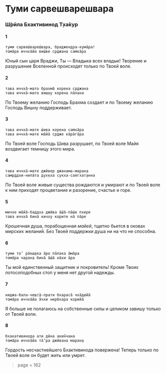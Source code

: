 # Туми сарвешварешвара

### Ш́рӣла Бхактивинод Т̣ха̄кур

#### 1

    туми сарвеш́вареш́вара, браджендра-кума̄ра!
    тома̄ра иччха̄йа виш́ве ср̣джана сам̇ха̄ра

Юный сын царя Враджи, Ты — Владыка всех владык! Творение и разрушение Вселенной происходят только по Твоей воле.

#### 2

    тава иччха̄-мато брахма̄ корена ср̣джана
    тава иччха̄-мато виш̣ну корена па̄лана

По Твоему желанию Господь Брахма создает и по Твоему желанию Господь Вишну поддерживает.

#### 3

    тава иччха̄-мате ш́ива корена сам̇ха̄ра
    тава иччха̄-мате ма̄йа̄ ср̣дже ка̄ра̄га̄ра

По Твоей воле Господь Шива разрушает, по Твоей воле Майя воздвигает темницу этого мира.

#### 4

    тава иччха̄-мате джӣвер джанама-маран̣а
    самр̣ддхи-нипа̄та дух̣кха сукха-сан̇гхат̣анна

По Твоей воле живые существа рождаются и умирают и по Твоей воле к ним приходят процветание и разорение, счастье и горе.

#### 5

    мичхе ма̄йа̄-баддха джӣва а̄ш́а̄-па̄ш́е пхире
    тава иччха̄ бина̄ кичху корите на̄ па̄ре

Крошечная душа, порабощенная *майей*, тщетно бьется в оковах мирских желаний. Без Твоей поддержки душа ни на что не способна.

#### 6

    туми то’ ра̄кш̣ака а̄ро па̄лака а̄ма̄ра
    тома̄ра чаран̣а бина̄ а̄ш́а̄ на̄хи а̄ра

Ты мой единственный защитник и покровитель! Кроме Твоих лотосоподобных стоп у меня нет другой надежды.

#### 7

    ниджа-бала-чеш̣т̣а̄-прати бхараса̄ чха̄д̣ийа̄
    тома̄ра иччха̄йа а̄чхи нирбхара корийа̄

Я больше не полагаюсь на собственные силы и целиком завишу только от Твоей воли.

#### 8

    бхакативинода ати дӣна акин̃чана
    тома̄ра иччха̄йа та̄’ра джӣвана маран̣а

Гордость несчастнейшего Бхактивинода повержена! Теперь только по Твоей воле он будет жить или умрет.


> page = 162